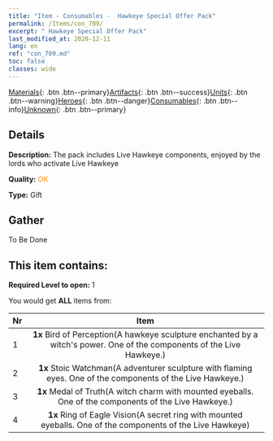 ```yaml
---
title: "Item - Consumables -  Hawkeye Special Offer Pack"
permalink: /Items/con_709/
excerpt: " Hawkeye Special Offer Pack"
last_modified_at: 2020-12-11
lang: en
ref: "con_709.md"
toc: false
classes: wide
---
```

 [Materials](/Items/){: .btn .btn--primary}[Artifacts](/Items/Artifacts/){: .btn .btn--success}[Units](/Items/Units/){: .btn .btn--warning}[Heroes](/Items/Heroes/){: .btn .btn--danger}[Consumables](/Items/Consumables/){: .btn .btn--info}[Unknown](/Items/Unknown/){: .btn .btn--primary}

## Details
 **Description:** The pack includes Live Hawkeye components, enjoyed by the lords who activate Live Hawkeye

 **Quality:** <span style="color: #FF8C00">OK</span>

 **Type:** Gift

## Gather

  To Be Done

## This item contains:

 **Required Level to open:** 1

 You would get **ALL** items  from:

  | Nr |      Item    |
  |:---|:------------:|
  | 1 |  **1x** Bird of Perception(A hawkeye sculpture enchanted by a witch's power. One of the components of the Live Hawkeye.) | 
  | 2 |  **1x** Stoic Watchman(A adventurer sculpture with flaming eyes. One of the components of the Live Hawkeye.) | 
  | 3 |  **1x** Medal of Truth(A witch charm with mounted eyeballs. One of the components of the Live Hawkeye.) | 
  | 4 |  **1x** Ring of Eagle Vision(A secret ring with mounted eyeballs. One of the components of the Live Hawkeye) | 
